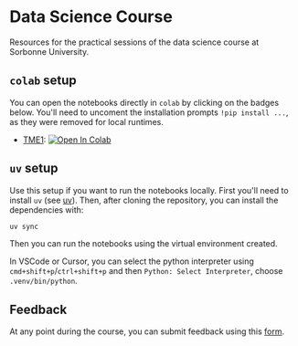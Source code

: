 # Data Science Course

Resources for the practical sessions of the data science course at Sorbonne University.

## `colab` setup

You can open the notebooks directly in `colab` by clicking on the badges below. You'll need to uncoment the installation prompts `!pip install ...`, as they were removed for local runtimes.

- [TME1](./notebooks/TME1.ipynb): [![Open In Colab](https://colab.research.google.com/assets/colab-badge.svg)](https://colab.research.google.com/github/yp-edu/data-science/blob/main/notebooks/TME1.ipynb)


## `uv` setup

Use this setup if you want to run the notebooks locally.
First you'll need to install `uv` (see [uv](https://docs.astral.sh/uv/)). Then, after cloning the repository, you can install the dependencies with:

```bash
uv sync
```

Then you can run the notebooks using the virtual environment created. 

In VSCode or Cursor, you can select the python interpreter using `cmd+shift+p`/`ctrl+shift+p` and then `Python: Select Interpreter`, choose `.venv/bin/python`.

## Feedback

At any point during the course, you can submit feedback using this [form](https://nuage.lip6.fr/index.php/apps/forms/s/sbzSqCtGBq9M9cGq762pdn3r).
